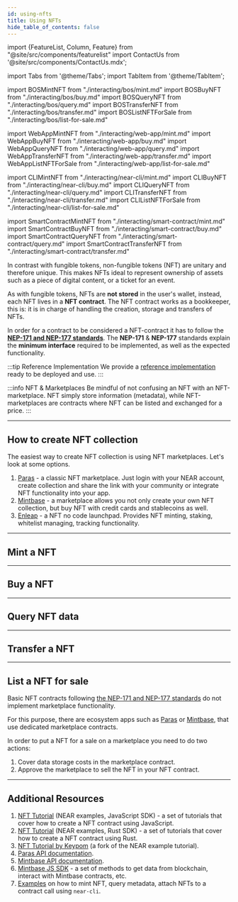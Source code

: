 ```yaml
---
id: using-nfts
title: Using NFTs
hide_table_of_contents: false
---
```


import {FeatureList, Column, Feature} from "@site/src/components/featurelist"
import ContactUs from '@site/src/components/ContactUs.mdx';

import Tabs from '@theme/Tabs';
import TabItem from '@theme/TabItem';

import BOSMintNFT from "./interacting/bos/mint.md"
import BOSBuyNFT from "./interacting/bos/buy.md"
import BOSQueryNFT from "./interacting/bos/query.md"
import BOSTransferNFT from "./interacting/bos/transfer.md"
import BOSListNFTForSale from "./interacting/bos/list-for-sale.md"

import WebAppMintNFT from "./interacting/web-app/mint.md"
import WebAppBuyNFT from "./interacting/web-app/buy.md"
import WebAppQueryNFT from "./interacting/web-app/query.md"
import WebAppTransferNFT from "./interacting/web-app/transfer.md"
import WebAppListNFTForSale from "./interacting/web-app/list-for-sale.md"

import CLIMintNFT from "./interacting/near-cli/mint.md"
import CLIBuyNFT from "./interacting/near-cli/buy.md"
import CLIQueryNFT from "./interacting/near-cli/query.md"
import CLITransferNFT from "./interacting/near-cli/transfer.md"
import CLIListNFTForSale from "./interacting/near-cli/list-for-sale.md"

import SmartContractMintNFT from "./interacting/smart-contract/mint.md"
import SmartContractBuyNFT from "./interacting/smart-contract/buy.md"
import SmartContractQueryNFT from "./interacting/smart-contract/query.md"
import SmartContractTransferNFT from "./interacting/smart-contract/transfer.md"

In contrast with fungible tokens, non-fungible tokens (NFT) are unitary and therefore unique. This makes NFTs ideal to represent ownership of assets such as a piece of digital content, or a ticket for an event.

As with fungible tokens, NFTs are **not stored** in the user's wallet, instead, each NFT lives in a **NFT contract**. The NFT contract works as a bookkeeper, this is: it is in charge of handling the creation, storage and transfers of NFTs.

In order for a contract to be considered a NFT-contract it has to follow the [**NEP-171 and NEP-177 standards**](https://nomicon.io/Standards/Tokens/NonFungibleToken). The **NEP-171** & **NEP-177** standards explain the **minimum interface** required to be implemented, as well as the expected functionality.

:::tip Reference Implementation
We provide a [reference implementation](https://github.com/near-examples/NFT) ready to be deployed and use.
:::

:::info NFT & Marketplaces
Be mindful of not confusing an NFT with an NFT-marketplace. NFT simply store information (metadata), while NFT-marketplaces are contracts where NFT can be listed and exchanged for a price.
:::

---

## How to create NFT collection

The easiest way to create NFT collection is using NFT marketplaces. Let's look at some options.

1. [Paras](https://paras.id/) - a classic NFT marketplace. Just login with your NEAR account, create collection and share the link with your community or integrate NFT functionality into your app.
2. [Mintbase](https://www.mintbase.xyz/) - a marketplace allows you not only create your own NFT collection, but buy NFT with credit cards and stablecoins as well.
3. [Enleap](https://enleap.app/) - a NFT no code launchpad. Provides NFT minting, staking, whitelist managing, tracking functionality.

---

## Mint a NFT

<Tabs groupId="code-tabs">
  <TabItem value="NEAR Component" label="NEAR Component" default>
    <BOSMintNFT />
  </TabItem>
  <TabItem value="Web App" label="Web App">
    <WebAppMintNFT />
  </TabItem>
  <TabItem value="Near CLI" label="Near CLI">
    <CLIMintNFT />
  </TabItem>
  <TabItem value="Smart Contract" label="Smart Contract" default>
    <SmartContractMintNFT />
  </TabItem>
</Tabs>

---

## Buy a NFT

<Tabs groupId="code-tabs">
  <TabItem value="NEAR Component" label="NEAR Component" default>
    <BOSBuyNFT />
  </TabItem>
  <TabItem value="Web App" label="Web App">
    <WebAppBuyNFT />
  </TabItem>
  <TabItem value="Near CLI" label="Near CLI">
    <CLIBuyNFT />
  </TabItem>
  <TabItem value="Smart Contract" label="Smart Contract" default>
    <SmartContractBuyNFT />
  </TabItem>
</Tabs>

---

## Query NFT data

<Tabs groupId="code-tabs">
  <TabItem value="NEAR Component" label="NEAR Component" default>
    <BOSQueryNFT />
  </TabItem>
  <TabItem value="Web App" label="Web App">
    <WebAppQueryNFT />
  </TabItem>
  <TabItem value="Near CLI" label="Near CLI">
    <CLIQueryNFT />
  </TabItem>
  <TabItem value="Smart Contract" label="Smart Contract">
    <SmartContractQueryNFT />
  </TabItem>
</Tabs>

---

## Transfer a NFT

<Tabs groupId="code-tabs">
  <TabItem value="NEAR Component" label="NEAR Component" default>
    <BOSTransferNFT />
  </TabItem>
  <TabItem value="Web App" label="Web App">
    <WebAppTransferNFT />
  </TabItem>
  <TabItem value="Near CLI" label="Near CLI">
    <CLITransferNFT />
  </TabItem>
  <TabItem value="Smart Contract" label="Smart Contract">
    <SmartContractTransferNFT />  
  </TabItem>
</Tabs>

---

## List a NFT for sale

Basic NFT contracts following [the NEP-171 and NEP-177 standards](https://nomicon.io/Standards/Tokens/NonFungibleToken) do not implement marketplace functionality.

For this purpose, there are ecosystem apps such as [Paras](https://paras.id/) or [Mintbase](https://www.mintbase.xyz/), that use dedicated marketplace contracts.

In order to put a NFT for a sale on a marketplace you need to do two actions: 

1. Cover data storage costs in the marketplace contract. 
2. Approve the marketplace to sell the NFT in your NFT contract.

<Tabs groupId="code-tabs">
  <TabItem value="NEAR Component" label="NEAR Component" default>
    <BOSListNFTForSale />
  </TabItem>
  <TabItem value="Web App" label="Web App">
    <WebAppListNFTForSale />
  </TabItem>
  <TabItem value="Near CLI" label="Near CLI">
    <CLIListNFTForSale />
  </TabItem>
</Tabs>

---

## Additional Resources

1. [NFT Tutorial](/tutorials/nfts/js/introduction) (NEAR examples, JavaScript SDK) - a set of tutorials that cover how to create a NFT contract using JavaScript.
2. [NFT Tutorial](/tutorials/nfts/introduction) (NEAR examples, Rust SDK) - a set of tutorials that cover how to create a NFT contract using Rust.
3. [NFT Tutorial by Keypom](https://github.com/keypom/nft-tutorial-series) (a fork of the NEAR example tutorial).
4. [Paras API documentation](https://parashq.github.io/).
5. [Mintbase API documentation](https://docs.mintbase.xyz/dev/mintbase-graph).
6. [Mintbase JS SDK](https://docs.mintbase.xyz/dev/mintbase-sdk-ref) - a set of methods to get data from blockchain, interact with Mintbase contracts, etc.
7. [Examples](/develop/relevant-contracts/nft) on how to mint NFT, query metadata, attach NFTs to a contract call using `near-cli`.